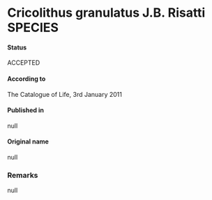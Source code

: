 Cricolithus granulatus J.B. Risatti SPECIES
=======

#### Status
ACCEPTED

#### According to
The Catalogue of Life, 3rd January 2011

#### Published in
null

#### Original name
null

### Remarks
null